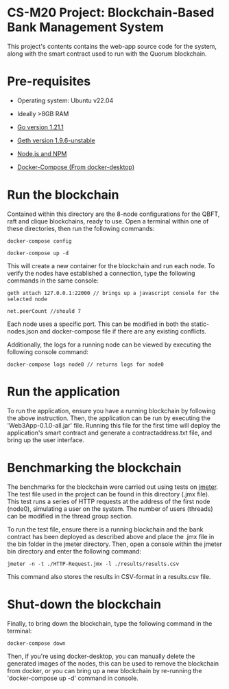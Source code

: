 
# CS-M20 Project: Blockchain-Based Bank Management System

This project's contents contains the web-app source code for the system, along with the smart contract used to run with the Quorum blockchain. 

# Pre-requisites

* Operating system: Ubuntu v22.04

* Ideally >8GB RAM

* [Go version 1.21.1](https://go.dev/doc/install)

* [Geth version 1.9.6-unstable](https://geth.ethereum.org/docs/getting-started/installing-geth)

* [Node.js and NPM](https://nodejs.org/en/download/package-manager)

* [Docker-Compose (From docker-desktop)](https://docs.docker.com/desktop/install/ubuntu/)

# Run the blockchain 

Contained within this directory are the 8-node configurations for the QBFT, raft and clique blockchains, ready to use. Open a terminal within one of these directories, then run the following commands:

```
docker-compose config

docker-compose up -d
```

This will create a new container for the blockchain and run each node. To verify the nodes have established a connection, type the following commands in the same console:

```
geth attach 127.0.0.1:22000 // brings up a javascript console for the selected node

net.peerCount //should 7
```

Each node uses a specific port. This can be modified in both the static-nodes.json and docker-compose file if there are any existing conflicts.

Additionally, the logs for a running node can be viewed by executing the following console command:

```
docker-compose logs node0 // returns logs for node0
```

# Run the application

To run the application, ensure you have a running blockchain by following the above instruction. Then, the application can be run by executing the 'Web3App-0.1.0-all.jar' file. Running this file for the first time will deploy the application's smart contract and generate a contractaddress.txt file, and bring up the user interface.

# Benchmarking the blockchain

The benchmarks for the blockchain were carried out using tests on [jmeter](https://jmeter.apache.org/usermanual/get-started.html). The test file used in the project can be found in this directory (.jmx file). This test runs a series of HTTP requests at the address of the first node (node0), simulating a user on the system. The number of users (threads) can be modified in the thread group section.

To run the test file, ensure there is a running blockchain and the bank contract has been deployed as described above and place the .jmx file in the bin folder in the jmeter directory. Then, open a console within the jmeter bin directory and enter the following command:

```
jmeter -n -t ./HTTP-Request.jmx -l ./results/results.csv
```

This command also stores the results in CSV-format in a results.csv file.

# Shut-down the blockchain

Finally, to bring down the blockchain, type the following command in the terminal:

```
docker-compose down
```

Then, if you're using docker-desktop, you can manually delete the generated images of the nodes, this can be used to remove the blockchain from docker, or you can bring up a new blockchain by re-running the 'docker-compose up -d' command in console.